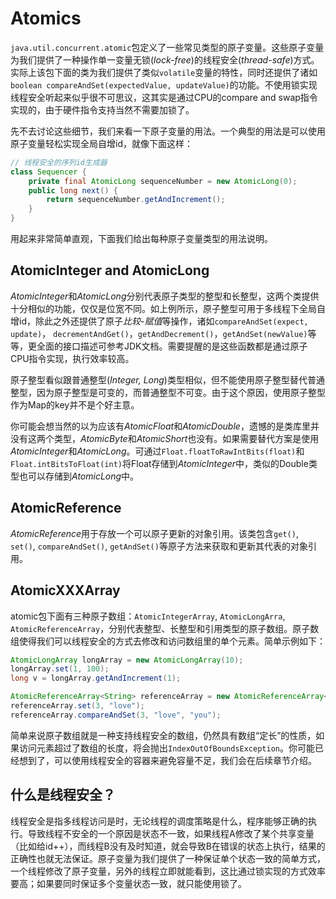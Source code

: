 # Atomics

`java.util.concurrent.atomic`包定义了一些常见类型的原子变量。这些原子变量为我们提供了一种操作单一变量无锁(*lock-free*)的线程安全(*thread-safe*)方式。实际上该包下面的类为我们提供了类似`volatile`变量的特性，同时还提供了诸如`boolean compareAndSet(expectedValue, updateValue)`的功能。不使用锁实现线程安全听起来似乎很不可思议，这其实是通过CPU的compare and swap指令实现的，由于硬件指令支持当然不需要加锁了。

先不去讨论这些细节，我们来看一下原子变量的用法。一个典型的用法是可以使用原子变量轻松实现全局自增id，就像下面这样：

```Java
// 线程安全的序列id生成器
class Sequencer {
    private final AtomicLong sequenceNumber = new AtomicLong(0);
    public long next() {
    	return sequenceNumber.getAndIncrement();
    }
}
```

用起来非常简单直观，下面我们给出每种原子变量类型的用法说明。

## AtomicInteger and AtomicLong

*AtomicInteger*和*AtomicLong*分别代表原子类型的整型和长整型，这两个类提供十分相似的功能，仅仅是位宽不同。如上例所示，原子整型可用于多线程下全局自增id，除此之外还提供了原子*比较-赋值*等操作，诸如`compareAndSet(expect, update)`， `decrementAndGet()`，`getAndDecrement()`，`getAndSet(newValue)`等等，更全面的接口描述可参考JDK文档。需要提醒的是这些函数都是通过原子CPU指令实现，执行效率较高。

原子整型看似跟普通整型(*Integer, Long*)类型相似，但不能使用原子整型替代普通整型，因为原子整型是可变的，而普通整型不可变。由于这个原因，使用原子整型作为Map的key并不是个好主意。

你可能会想当然的以为应该有*AtomicFloat*和*AtomicDouble*，遗憾的是类库里并没有这两个类型，*AtomicByte*和*AtomicShort*也没有。如果需要替代方案是使用*AtomicInteger*和*AtomicLong*。可通过`Float.floatToRawIntBits(float)`和`Float.intBitsToFloat(int)`将Float存储到*AtomicInteger*中，类似的Double类型也可以存储到*AtomicLong*中。

## AtomicReference

*AtomicReference*用于存放一个可以原子更新的对象引用。该类包含`get()`, `set()`, `compareAndSet()`, `getAndSet()`等原子方法来获取和更新其代表的对象引用。

## AtomicXXXArray

atomic包下面有三种原子数组：`AtomicIntegerArray`, `AtomicLongArra`, `AtomicReferenceArray`，分别代表整型、长整型和引用类型的原子数组。原子数组使得我们可以线程安全的方式去修改和访问数组里的单个元素。简单示例如下：

```Java
AtomicLongArray longArray = new AtomicLongArray(10);
longArray.set(1, 100);
long v = longArray.getAndIncrement(1);

AtomicReferenceArray<String> referenceArray = new AtomicReferenceArray<>(16);
referenceArray.set(3, "love");
referenceArray.compareAndSet(3, "love", "you");
```

简单来说原子数组就是一种支持线程安全的数组，仍然具有数组“定长”的性质，如果访问元素超过了数组的长度，将会抛出`IndexOutOfBoundsException`。你可能已经想到了，可以使用线程安全的容器来避免容量不足，我们会在后续章节介绍。

## 什么是线程安全？

线程安全是指多线程访问是时，无论线程的调度策略是什么，程序能够正确的执行。导致线程不安全的一个原因是状态不一致，如果线程A修改了某个共享变量（比如给id++），而线程B没有及时知道，就会导致B在错误的状态上执行，结果的正确性也就无法保证。原子变量为我们提供了一种保证单个状态一致的简单方式，一个线程修改了原子变量，另外的线程立即就能看到，这比通过锁实现的方式效率要高；如果要同时保证多个变量状态一致，就只能使用锁了。




